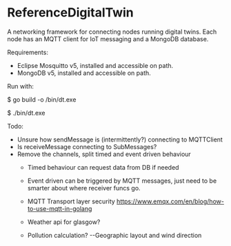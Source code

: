 # ReferenceDigitalTwin
A networking framework for connecting nodes running digital twins. Each node has an MQTT client for IoT messaging and a MongoDB database.

Requirements: 
- Eclipse Mosquitto v5, installed and accessible on path.
- MongoDB v5, installed and accessible on path.

Run with:

$ go build -o /bin/dt.exe

$ ./bin/dt.exe

Todo:
* Unsure how sendMessage is (intermittently?) connecting to MQTTClient
* Is receiveMessage connecting to SubMessages?
* Remove the channels, split timed and event driven behaviour
	* Timed behaviour can request data from DB if needed
	* Event driven can be triggered by MQTT messages, just need to be smarter about where receiver funcs go.

	* MQTT Transport layer security https://www.emqx.com/en/blog/how-to-use-mqtt-in-golang
	* Weather api for glasgow?
	*	 Pollution calculation? --Geographic layout and wind direction
